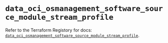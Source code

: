 # `data_oci_osmanagement_software_source_module_stream_profile`

Refer to the Terraform Registory for docs: [`data_oci_osmanagement_software_source_module_stream_profile`](https://registry.terraform.io/providers/oracle/oci/6.18.0/docs/data-sources/osmanagement_software_source_module_stream_profile).
